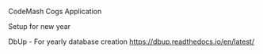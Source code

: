 ﻿CodeMash Cogs Application

Setup for new year

DbUp - For yearly database creation
https://dbup.readthedocs.io/en/latest/


